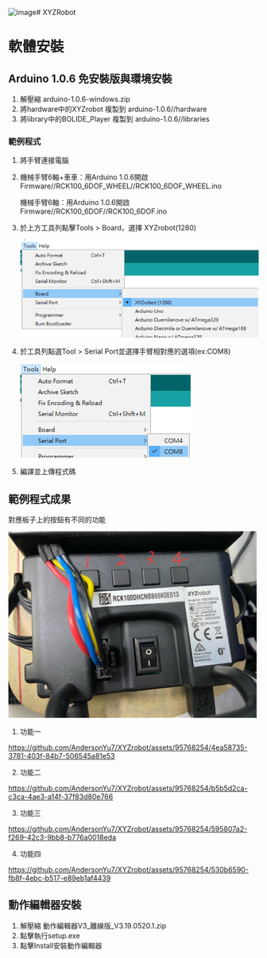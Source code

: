 ![image](https://github.com/AndersonYu7/XYZrobot/assets/95768254/061915bb-226f-4b95-b440-a9528d57b210)# XYZRobot
# 軟體安裝

## Arduino 1.0.6 免安裝版與環境安裝
1. 解壓縮 arduino-1.0.6-windows.zip
2. 將hardware中的XYZrobot 複製到 arduino-1.0.6//hardware
3. 將library中的BOLIDE_Player 複製到 arduino-1.0.6//libraries

### 範例程式
1. 將手臂連接電腦
2. 機械手臂6軸+車車：用Arduino 1.0.6開啟 Firmware//RCK100_6DOF_WHEEL//RCK100_6DOF_WHEEL.ino

   機械手臂6軸：用Arduino 1.0.6開啟 Firmware//RCK100_6DOF//RCK100_6DOF.ino
3. 於上方工具列點擊Tools > Board，選擇 XYZrobot(1280)

   ![image](pic/291841840-4854dcc5-672f-4b17-b17d-bb3f5ff4229b.png)
5. 於工具列點選Tool > Serial Port並選擇手臂相對應的選項(ex:COM8)

   ![image](pic/291842393-476af7f2-1aa4-49d3-a942-f90c02c91cdc.png)

6. 編譯並上傳程式碼

## 範例程式成果
對應板子上的按鈕有不同的功能

<img src="pic/button.jpg" width="500">

1. 功能一

https://github.com/AndersonYu7/XYZrobot/assets/95768254/4ea58735-3781-403f-84b7-506545a81e53

2. 功能二

https://github.com/AndersonYu7/XYZrobot/assets/95768254/b5b5d2ca-c3ca-4ae3-a14f-37f83d80e766

3. 功能三

https://github.com/AndersonYu7/XYZrobot/assets/95768254/595807a2-f269-42c3-9bb8-b776a0018eda

4. 功能四

https://github.com/AndersonYu7/XYZrobot/assets/95768254/530b6590-fb8f-4ebc-b517-e89eb1af4439

## 動作編輯器安裝
1. 解壓縮 動作編輯器V3_離線版_V3.19.0520.1.zip
2. 點擊執行setup.exe
3. 點擊Install安裝動作編輯器










